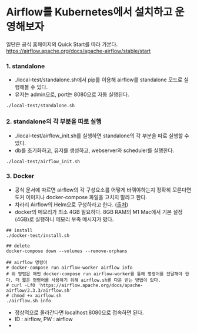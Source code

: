 # Airflow를 Kubernetes에서 설치하고 운영해보자

일단은 공식 홈페이지의 Quick Start를 따라 가본다.
https://airflow.apache.org/docs/apache-airflow/stable/start

### 1. standalone

- ./local-test/standalone.sh에서 pip를 이용해 airflow를 standalone 모드로 실행해볼 수 있다.
- 유저는 admin으로, port는 8080으로 자동 실행된다.
```
./local-test/standalone.sh
```


### 2. standalone의 각 부분을 따로 실행
- ./local-test/airflow_init.sh를 실행하면 standalone의 각 부분을 따로 실행할 수 있다.
- db를 초기화하고, 유저를 생성하고, webserver와 scheduler를 실행한다.

```
./local-test/airflow_init.sh
```

### 3. Docker
- 공식 문서에 따르면 airflow의 각 구성요소를 어떻게 바꿔야하는지 정확히 모른다면 도커 이미지나 docker-compose 파일을 고치지 말라고 한다. 
- 차라리 Airflow의 Helm으로 구성하라고 한다. ([출처](https://airflow.apache.org/docs/apache-airflow/stable/start/docker.html))
- docker의 메모리가 최소 4GB 필요하다. 8GB RAM의 M1 Mac에서 기본 설정(4GB)로 실행하니 메모리 부족 메시지가 떴다.

```
## install
./docker-test/install.sh

## delete
docker-compose down --volumes --remove-orphans

## airflow 명령어
# docker-compose run airflow-worker airflow info
# 위 방법은 매번 docker-compose run airflow-worker를 통해 명령어를 전달해야 한다. 더 짧은 명령어를 사용하기 위해 airflow.sh를 다운 받는 방법이 있다.
# curl -LfO 'https://airflow.apache.org/docs/apache-airflow/2.3.3/airflow.sh'
# chmod +x airflow.sh
./airflow.sh info
```

- 정상적으로 올라간다면 localhost:8080으로 접속하면 된다.
- ID : airflow, PW : airflow
- 
